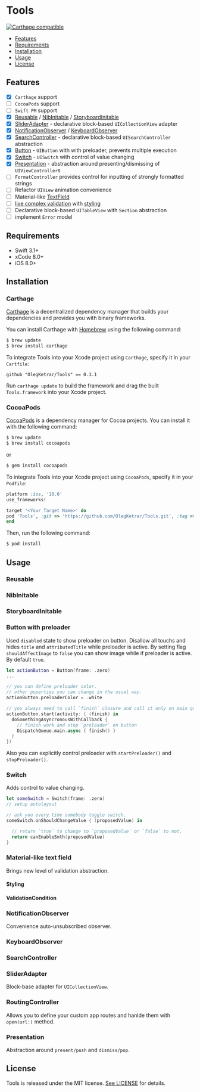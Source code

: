 # Tools

[![Carthage compatible](https://img.shields.io/badge/Carthage-compatible-4BC51D.svg?style=flat)](https://github.com/Carthage/Carthage)

- [Features](#features)
- [Requirements](#requirements)
- [Installation](#installation)
- [Usage](#usage)
- [License](#license)

## Features

- [x] `Carthage` support
- [ ] `CocoaPods` support
- [ ] `Swift PM` support
- [x] [Reusable](#reusable) / [NibInitable](#nibinitable) / [StoryboardInitable](#storyboardinitable)
- [x] [SliderAdapter](#slideradapter) - declarative block-based `UICollectionView` adapter
- [x] [NotificationObserver](#notificationobserver) / [KeyboardObserver](#keyboardobserver)
- [x] [SearchController](#searchcontroller) - declarative block-based `UISearchController` abstraction
- [x] [Button](#button-with-preloader) - `UIButton` with with preloader, prevents multiple execution
- [x] [Switch](#switch) - `UISwitch` with control of value changing
- [x] [Presentation](#presentation) - abstraction around presenting/dismissing of `UIViewController`s
- [ ] `FormatController` provides control for inputting of strongly formatted strings
- [ ] Refactor `UIView` animation convenience
- [ ] Material-like [TextField](#material-like-text-field)
- [ ] [live complex validation](#validationcondition) with [styling](#styling)
- [ ] Declarative block-based `UITableView` with `Section` abstraction
- [ ] implement `Error` model

## Requirements

- Swift 3.1+
- xCode 8.0+
- iOS 8.0+

## Installation

### Carthage

[Carthage](https://github.com/Carthage/Carthage) is a decentralized dependency manager that builds your dependencies and provides you with binary frameworks.

You can install Carthage with [Homebrew](http://brew.sh/) using the following command:

```bash
$ brew update
$ brew install carthage
```
To integrate Tools into your Xcode project using `Carthage`, specify it in your `Cartfile`:

```ogdl
github "OlegKetrar/Tools" == 0.3.1
```
Run `carthage update` to build the framework and drag the built `Tools.framework` into your Xcode project.

### CocoaPods

[CocoaPods](http://cocoapods.org) is a dependency manager for Cocoa projects. You can install it with the following command:

```bash
$ brew update
$ brew install cocoapods
```

or 

```bash
$ gem install cocoapods
```

To integrate Tools into your Xcode project using `CocoaPods`, specify it in your `Podfile`:

```ruby
platform :ios, '10.0'
use_frameworks!

target '<Your Target Name>' do
pod 'Tools', :git => 'https://github.com/OlegKetrar/Tools.git', :tag => '0.3.1'
end
```

Then, run the following command:

```bash
$ pod install
```

## Usage

### Reusable

### NibInitable

### StoryboardInitable

### Button with preloader
Used `disabled` state to show preloader on button. Disallow all touchs and hides `title` and `attributedTitle`
while preloader is active. By setting flag `shouldAffectImage` to `false` you can show image while if preloader is active.
By default `true`.

```swift
let actionButton = Button(frame: .zero)
...

// you can define preloader color.
// other poperties you can change in the usual way.
actionButton.preloaderColor = .white

// you always need to call `finish` closure and call it only on main queue.
actionButton.start(activity: { (finish) in
  doSomethingAsyncronousWithCallback {
    // finish work and stop `preloader` on button
    DispatchQueue.main.async { finish() }
  }
})
```

Also you can explicitly control preloader with `startPreloader()` and `stopPreloader()`.

### Switch
Adds control to value changing.

```swift
let someSwitch = Switch(frame: .zero)
// setup autolayout

// ask you every time somebody toggle switch.
someSwitch.onShouldChangeValue { (proposedValue) in

  // return `true` to change to `proposedValue` or `false` to not.
  return canEnableSmth(proposedValue)
}
```

### Material-like text field
Brings new level of validation abstraction.

#### Styling

#### ValidationCondition

### NotificationObserver
Convenience auto-unsubscribed observer.

### KeyboardObserver

### SearchController

### SliderAdapter
Block-base adapter for `UICollectionView`.

### RoutingController
Allows you to define your custom app routes and hanlde them with `open(url:)` method.

### Presentation
Abstraction around `present/push` and `dismiss/pop`.

## License

Tools is released under the MIT license. [See LICENSE](LICENSE.md) for details.

